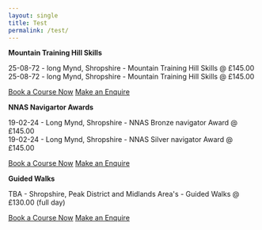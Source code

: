 ```yaml
---
layout: single
title: Test
permalink: /test/
---
```



**Mountain Training Hill Skills**

25-08-72 - long Mynd, Shropshire - Mountain Training Hill Skills @ £145.00 <br>
25-08-72 - long Mynd, Shropshire - Mountain Training Hill Skills @ £145.00 <br>

<a href="/bookingform/" class="btn btn--success">Book a Course Now</a>
<a href="/contact/" class="btn btn--info">Make an Enquire</a>

**NNAS Navigartor Awards**

19-02-24 - Long Mynd, Shropshire - NNAS Bronze navigator Award @ £145.00 <br>
19-02-24 - Long Mynd, Shropshire - NNAS Silver navigator Award @ £145.00 <br>

<a href="/bookingform/" class="btn btn--success">Book a Course Now</a>
<a href="/contact/" class="btn btn--info">Make an Enquire</a>

**Guided Walks**

TBA - Shropshire, Peak District and Midlands Area's - Guided Walks @ £130.00 (full day) <br>

<a href="/bookingform/" class="btn btn--success">Book a Course Now</a>
<a href="/contact/" class="btn btn--info">Make an Enquire</a>
